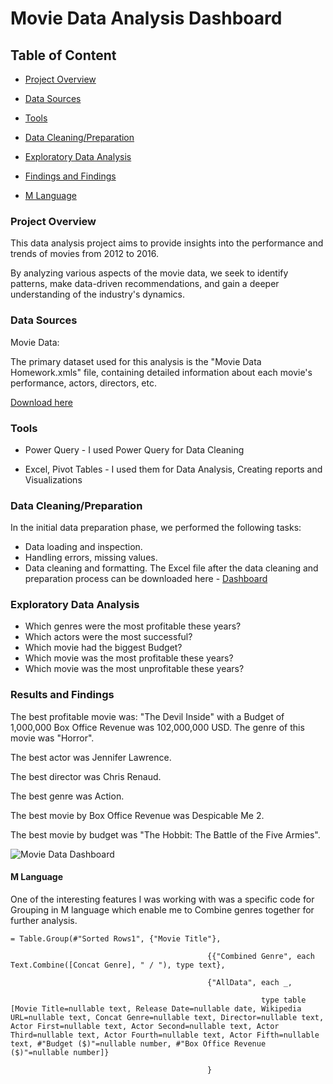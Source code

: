 # Movie Data Analysis Dashboard





## Table of Content

 - [Project Overview](#project-overview)

 - [Data Sources](#data-sources)

 - [Tools](#tools)

 - [Data Cleaning/Preparation](#data-cleaning-/-preparation)

 - [Exploratory Data Analysis](#exploratory-data-analysis)

 - [Findings and Findings](#results-and-findings)

 - [M Language](#m-language)



### Project Overview

This data analysis project aims to provide insights into the performance and trends of movies from 2012 to 2016. 

By analyzing various aspects of the movie data, we seek to identify patterns, make data-driven recommendations, and gain a deeper understanding of the industry's dynamics.



### Data Sources

Movie Data: 

The primary dataset used for this analysis is the "Movie Data Homework.xmls" file, containing detailed information about each movie's performance, actors, directors, etc.

[Download here](https://github.com/user-attachments/files/16406210/Movies.Data.xlsx)


### Tools

 - Power Query - I used Power Query for Data Cleaning 

 - Excel, Pivot Tables - I used them for Data Analysis, Creating reports and Visualizations



### Data Cleaning/Preparation

In the initial data preparation phase, we performed the following tasks:
 - Data loading and inspection.
 - Handling errors, missing values.
 - Data cleaning and formatting.
The Excel file after the data cleaning and preparation process can be  downloaded here - [Dashboard](https://github.com/user-attachments/files/16406211/Movies.Data.Ready.for.Dashboard.xlsx)


### Exploratory Data Analysis

 - Which genres were the most profitable these years?
 - Which actors were the most successful?
 - Which movie had the biggest Budget?
 - Which movie was the most profitable these years?
 - Which movie was the most unprofitable these years?


### Results and Findings

  The best profitable movie was: "The Devil Inside" with a Budget of 1,000,000 Box Office Revenue was 102,000,000 USD. The genre of this movie was "Horror".
  
  The best actor was Jennifer Lawrence.
  
  The best director was Chris Renaud.
  
  The best genre was Action.
  
  The best movie by Box Office Revenue was Despicable Me 2.
  
  The best movie by budget was "The Hobbit: The Battle of the Five Armies". 

  
 
  ![Movie Data Dashboard](https://github.com/user-attachments/assets/01b260c9-57fb-4b7b-b511-90db817f2627)



#### M Language 

One of the interesting features I was working with was a specific code for Grouping in M language which enable me to Combine genres together for further analysis.

```
= Table.Group(#"Sorted Rows1", {"Movie Title"}, 

                                            {{"Combined Genre", each Text.Combine([Concat Genre], " / "), type text},

                                            {"AllData", each _, 

                                                        type table [Movie Title=nullable text, Release Date=nullable date, Wikipedia URL=nullable text, Concat Genre=nullable text, Director=nullable text, Actor First=nullable text, Actor Second=nullable text, Actor Third=nullable text, Actor Fourth=nullable text, Actor Fifth=nullable text, #"Budget ($)"=nullable number, #"Box Office Revenue ($)"=nullable number]}

                                            }
```
